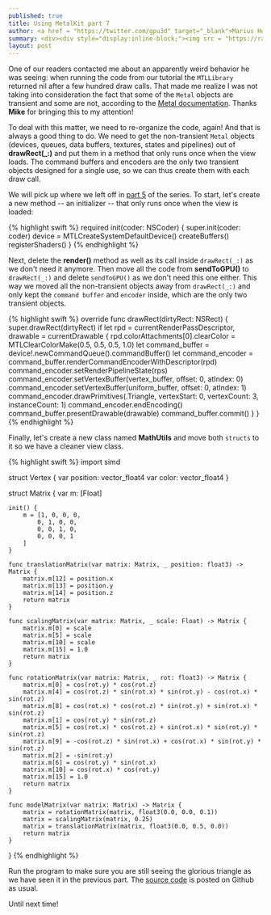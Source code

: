 ```yaml
---
published: true
title: Using MetalKit part 7
author: <a href = "https://twitter.com/gpu3d" target="_blank">Marius Horga</a>
summary: <div><div style="display:inline-block;"><img src = "https://raw.githubusercontent.com/MetalKit/images/master/chapter07.png" alt="Metal" height="120" width="160"></div><div style="display:inline-block; width:75%; padding-left:1.5em; color:grey; vertical-align:middle;">Transient vs non-transient Metal objects. Making sure all the Metal objects are reused in multiple draw calls except for the command buffers and encoders. Creating a utilities class for separating responsibilities the view controller should not have.</div></div>
layout: post
---
```

One of our readers contacted me about an apparently weird behavior he was seeing: when running the code from our tutorial the `MTLLibrary` returned nil after a few hundred draw calls. That made me realize I was not taking into consideration the fact that some of the `Metal` objects are transient and some are not, according to the [Metal documentation](http://apple.co/1KPOIsX). Thanks __Mike__ for bringing this to my attention!

To deal with this matter, we need to re-organize the code, again! And that is always a good thing to do. We need to get the non-transient `Metal` objects (devices, queues, data buffers, textures, states and pipelines) out of __drawRect(_:)__ and put them in a method that only runs once when the view loads. The command buffers and encoders are the only two transient objects designed for a single use, so we can thus create them with each draw call.

We will pick up where we left off in [part 5](https://github.com/MetalKit/metal) of the series. To start, let's create a new method -- an initializer -- that only runs once when the view is loaded:

{% highlight swift %} 
required init(coder: NSCoder) {
    super.init(coder: coder)
    device = MTLCreateSystemDefaultDevice()
    createBuffers()
    registerShaders()
}
{% endhighlight %}

Next, delete the __render()__ method as well as its call inside `drawRect(_:)` as we don't need it anymore. Then move all the code from __sendToGPU()__ to `drawRect(_:)` and delete `sendToGPU()` as we don't need this one either. This way we moved all the non-transient objects away from `drawRect(_:)` and only kept the `command buffer` and `encoder` inside, which are the only two transient objects. 

{% highlight swift %} 
override func drawRect(dirtyRect: NSRect) {
    super.drawRect(dirtyRect)
    if let rpd = currentRenderPassDescriptor, drawable = currentDrawable {
        rpd.colorAttachments[0].clearColor = MTLClearColorMake(0.5, 0.5, 0.5, 1.0)
        let command_buffer = device!.newCommandQueue().commandBuffer()
        let command_encoder = command_buffer.renderCommandEncoderWithDescriptor(rpd)
        command_encoder.setRenderPipelineState(rps)
        command_encoder.setVertexBuffer(vertex_buffer, offset: 0, atIndex: 0)
        command_encoder.setVertexBuffer(uniform_buffer, offset: 0, atIndex: 1)
        command_encoder.drawPrimitives(.Triangle, vertexStart: 0, vertexCount: 3, instanceCount: 1)
        command_encoder.endEncoding()
        command_buffer.presentDrawable(drawable)
        command_buffer.commit()
    }
}
{% endhighlight %}

Finally, let's create a new class named __MathUtils__ and move both `structs` to it so we have a cleaner view class.

{% highlight swift %} 
import simd

struct Vertex {
    var position: vector_float4
    var color: vector_float4
}

struct Matrix {
    var m: [Float]
    
    init() {
        m = [1, 0, 0, 0,
            0, 1, 0, 0,
            0, 0, 1, 0,
            0, 0, 0, 1
        ]
    }
    
    func translationMatrix(var matrix: Matrix, _ position: float3) -> Matrix {
        matrix.m[12] = position.x
        matrix.m[13] = position.y
        matrix.m[14] = position.z
        return matrix
    }
    
    func scalingMatrix(var matrix: Matrix, _ scale: Float) -> Matrix {
        matrix.m[0] = scale
        matrix.m[5] = scale
        matrix.m[10] = scale
        matrix.m[15] = 1.0
        return matrix
    }
    
    func rotationMatrix(var matrix: Matrix, _ rot: float3) -> Matrix {
        matrix.m[0] = cos(rot.y) * cos(rot.z)
        matrix.m[4] = cos(rot.z) * sin(rot.x) * sin(rot.y) - cos(rot.x) * sin(rot.z)
        matrix.m[8] = cos(rot.x) * cos(rot.z) * sin(rot.y) + sin(rot.x) * sin(rot.z)
        matrix.m[1] = cos(rot.y) * sin(rot.z)
        matrix.m[5] = cos(rot.x) * cos(rot.z) + sin(rot.x) * sin(rot.y) * sin(rot.z)
        matrix.m[9] = -cos(rot.z) * sin(rot.x) + cos(rot.x) * sin(rot.y) * sin(rot.z)
        matrix.m[2] = -sin(rot.y)
        matrix.m[6] = cos(rot.y) * sin(rot.x)
        matrix.m[10] = cos(rot.x) * cos(rot.y)
        matrix.m[15] = 1.0
        return matrix
    }
    
    func modelMatrix(var matrix: Matrix) -> Matrix {
        matrix = rotationMatrix(matrix, float3(0.0, 0.0, 0.1))
        matrix = scalingMatrix(matrix, 0.25)
        matrix = translationMatrix(matrix, float3(0.0, 0.5, 0.0))
        return matrix
    }
}
{% endhighlight %}

Run the program to make sure you are still seeing the glorious triangle as we have seen it in the previous part. The [source code](https://github.com/MetalKit/metal) is posted on Github as usual.

Until next time!
